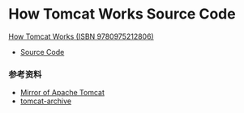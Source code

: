How Tomcat Works Source Code
===
[How Tomcat Works (ISBN 9780975212806)](http://book.naver.com/bookdb/book_detail.nhn?bid=2014999)
- [Source Code](http://brainysoftware.com/download;jsessionid=FC4D1791BD0CE2682ECB23DD7EF7750F)

### 参考资料
- [Mirror of Apache Tomcat](https://github.com/apache/tomcat)
- [tomcat-archive](http://archive.apache.org/dist/tomcat/)

